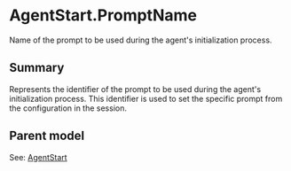 # AgentStart.PromptName

Name of the prompt to be used during the agent's initialization process.

## Summary

Represents the identifier of the prompt to be used during the agent's initialization process.
This identifier is used to set the specific prompt from the configuration in the session.

## Parent model

See: [AgentStart](AgentStart.md)